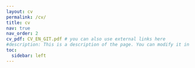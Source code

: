 ```yaml
---
layout: cv
permalink: /cv/
title: cv
nav: true
nav_order: 2
cv_pdf: CV_EN_GIT.pdf # you can also use external links here
#description: This is a description of the page. You can modify it in '_pages/cv.md'. You can also change or remove the top pdf download button.
toc:
  sidebar: left
---
```

